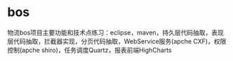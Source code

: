 # bos
物流bos项目主要功能和技术点练习：eclipse，maven，持久层代码抽取，表现层代码抽取，拦截器实现，分页代码抽取，WebService服务(apche CXF)，权限控制(apche shiro)，任务调度Quartz，报表前端HighCharts
